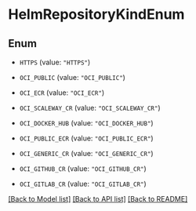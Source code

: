 # HelmRepositoryKindEnum

## Enum


* `HTTPS` (value: `"HTTPS"`)

* `OCI_PUBLIC` (value: `"OCI_PUBLIC"`)

* `OCI_ECR` (value: `"OCI_ECR"`)

* `OCI_SCALEWAY_CR` (value: `"OCI_SCALEWAY_CR"`)

* `OCI_DOCKER_HUB` (value: `"OCI_DOCKER_HUB"`)

* `OCI_PUBLIC_ECR` (value: `"OCI_PUBLIC_ECR"`)

* `OCI_GENERIC_CR` (value: `"OCI_GENERIC_CR"`)

* `OCI_GITHUB_CR` (value: `"OCI_GITHUB_CR"`)

* `OCI_GITLAB_CR` (value: `"OCI_GITLAB_CR"`)


[[Back to Model list]](../README.md#documentation-for-models) [[Back to API list]](../README.md#documentation-for-api-endpoints) [[Back to README]](../README.md)


